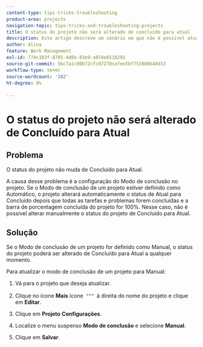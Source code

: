 ```yaml
---
content-type: tips-tricks-troubleshooting
product-area: projects
navigation-topic: tips-tricks-and-troubleshooting-projects
title: O status do projeto não será alterado de concluído para atual
description: Este artigo descreve um cenário em que não é possível atualizar o Status do projeto de Concluído para Atual.
author: Alina
feature: Work Management
exl-id: 774c103f-8785-4d8b-83e9-a074e6518293
source-git-commit: 5bc7a1c00b72cfc07270cafee5bf753989b48d33
workflow-type: tm+mt
source-wordcount: '182'
ht-degree: 0%

---
```


# O status do projeto não será alterado de Concluído para Atual

<!--
<p data-mc-conditions="QuicksilverOrClassic.Draft mode">(Although this can be added as an FAQ, I have left this as its own article for search-ability reasons)</p>
-->

## Problema

O status do projeto não muda de Concluído para Atual.

A causa desse problema é a configuração do Modo de conclusão no projeto. Se o Modo de conclusão de um projeto estiver definido como Automático, o projeto alterará automaticamente o status de Atual para Concluído depois que todas as tarefas e problemas forem concluídas e a barra de porcentagem concluída do projeto for 100%. Nesse caso, não é possível alterar manualmente o status do projeto de Concluído para Atual.

## Solução

Se o Modo de conclusão de um projeto for definido como Manual, o status do projeto poderá ser alterado de Concluído para Atual a qualquer momento.

Para atualizar o modo de conclusão de um projeto para Manual:

1. Vá para o projeto que deseja atualizar.
1. Clique no ícone **Mais** ícone ![Mais ícone](assets/more-icon.png) à direita do nome do projeto e clique em **Editar**.
1. Clique em **Projeto** **Configurações**.

1. Localize o menu suspenso **Modo de conclusão** e selecione **Manual**.

1. Clique em **Salvar**.
